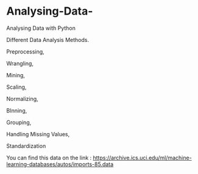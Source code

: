 # Analysing-Data-
Analysing Data with Python


Different Data Analysis Methods. 

  Preprocessing,   
  
  Wrangling,   
  
  Mining,    
  
  Scaling,    
  
  Normalizing,  
  
  BInning,  
  
  Grouping,
     
  Handling Missing Values,
  
  Standardization
  
  You can find this data on the link :  https://archive.ics.uci.edu/ml/machine-learning-databases/autos/imports-85.data




